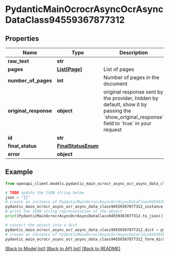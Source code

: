 # PydanticMainOcrocrAsyncOcrAsyncDataClass94559367877312


## Properties

Name | Type | Description | Notes
------------ | ------------- | ------------- | -------------
**raw_text** | **str** |  | 
**pages** | [**List[Page]**](Page.md) | List of pages | [optional] 
**number_of_pages** | **int** | Number of pages in the document | 
**original_response** | **object** | original response sent by the provider, hidden by default, show it by passing the &#x60;show_original_response&#x60; field to &#x60;true&#x60; in your request | [optional] 
**id** | **str** |  | 
**final_status** | [**FinalStatusEnum**](FinalStatusEnum.md) |  | 
**error** | **object** |  | [optional] 

## Example

```python
from openapi_client.models.pydantic_main_ocrocr_async_ocr_async_data_class94559367877312 import PydanticMainOcrocrAsyncOcrAsyncDataClass94559367877312

# TODO update the JSON string below
json = "{}"
# create an instance of PydanticMainOcrocrAsyncOcrAsyncDataClass94559367877312 from a JSON string
pydantic_main_ocrocr_async_ocr_async_data_class94559367877312_instance = PydanticMainOcrocrAsyncOcrAsyncDataClass94559367877312.from_json(json)
# print the JSON string representation of the object
print(PydanticMainOcrocrAsyncOcrAsyncDataClass94559367877312.to_json())

# convert the object into a dict
pydantic_main_ocrocr_async_ocr_async_data_class94559367877312_dict = pydantic_main_ocrocr_async_ocr_async_data_class94559367877312_instance.to_dict()
# create an instance of PydanticMainOcrocrAsyncOcrAsyncDataClass94559367877312 from a dict
pydantic_main_ocrocr_async_ocr_async_data_class94559367877312_form_dict = pydantic_main_ocrocr_async_ocr_async_data_class94559367877312.from_dict(pydantic_main_ocrocr_async_ocr_async_data_class94559367877312_dict)
```
[[Back to Model list]](../README.md#documentation-for-models) [[Back to API list]](../README.md#documentation-for-api-endpoints) [[Back to README]](../README.md)


